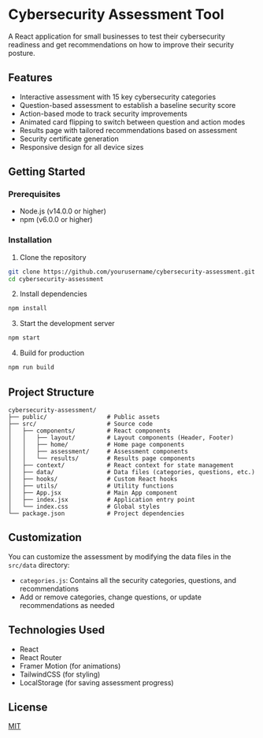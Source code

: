 # Cybersecurity Assessment Tool

A React application for small businesses to test their cybersecurity readiness and get recommendations on how to improve their security posture.

## Features

- Interactive assessment with 15 key cybersecurity categories
- Question-based assessment to establish a baseline security score
- Action-based mode to track security improvements
- Animated card flipping to switch between question and action modes
- Results page with tailored recommendations based on assessment
- Security certificate generation
- Responsive design for all device sizes

## Getting Started

### Prerequisites

- Node.js (v14.0.0 or higher)
- npm (v6.0.0 or higher)

### Installation

1. Clone the repository

```bash
git clone https://github.com/yourusername/cybersecurity-assessment.git
cd cybersecurity-assessment
```

2. Install dependencies

```bash
npm install
```

3. Start the development server

```bash
npm start
```

4. Build for production

```bash
npm run build
```

## Project Structure

```
cybersecurity-assessment/
├── public/                 # Public assets
├── src/                    # Source code
│   ├── components/         # React components
│   │   ├── layout/         # Layout components (Header, Footer)
│   │   ├── home/           # Home page components
│   │   ├── assessment/     # Assessment components
│   │   └── results/        # Results page components
│   ├── context/            # React context for state management
│   ├── data/               # Data files (categories, questions, etc.)
│   ├── hooks/              # Custom React hooks
│   ├── utils/              # Utility functions
│   ├── App.jsx             # Main App component
│   ├── index.jsx           # Application entry point
│   └── index.css           # Global styles
└── package.json            # Project dependencies
```

## Customization

You can customize the assessment by modifying the data files in the `src/data` directory:

- `categories.js`: Contains all the security categories, questions, and recommendations
- Add or remove categories, change questions, or update recommendations as needed

## Technologies Used

- React
- React Router
- Framer Motion (for animations)
- TailwindCSS (for styling)
- LocalStorage (for saving assessment progress)

## License

[MIT](LICENSE)
